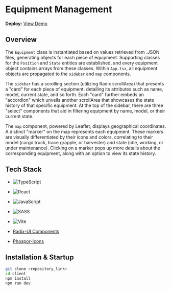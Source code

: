 # Equipment Management

**Deploy:** 
[View Demo](https://aiko-frontend.onrender.com/)

## Overview
The `Equipment` class is instantiated based on values retrieved from .JSON files, generating objects for each piece of equipment. Supporting classes for the `Position` and `State` entities are established, and every equipment object contains arrays from these classes. Within `App.tsx`, all equipment objects are propagated to the `sidebar` and `map` components.

The `sidebar` has a scrolling section (utilizing Radix scrollArea) that presents a "card" for each piece of equipment, detailing its attributes such as name, model, current state, and so forth. Each "card" further embeds an "accordion" which unveils another scrollArea that showcases the state history of that specific equipment. At the top of the sidebar, there are three "select" components that aid in filtering equipment by name, model, or their current state.

The `map` component, powered by Leaflet, displays geographical coordinates. A distinct "marker" on the map represents each equipment. These markers are visually differentiated by their icons and colors, correlating to their model (cargo truck, trace grapple, or harvester) and state (idle, working, or under maintenance). Clicking on a marker pops up more details about the corresponding equipment, along with an option to view its state history.

## Tech Stack

- ![TypeScript](https://img.shields.io/badge/typescript-%23007ACC.svg?style=for-the-badge&logo=typescript&logoColor=white)
- ![React](https://img.shields.io/badge/react-%2320232a.svg?style=for-the-badge&logo=react&logoColor=%2361DAFB)
- ![JavaScript](https://img.shields.io/badge/javascript-%23323330.svg?style=for-the-badge&logo=javascript&logoColor=%23F7DF1E)
- ![SASS](https://img.shields.io/badge/SASS-hotpink.svg?style=for-the-badge&logo=SASS&logoColor=white)
- ![Vite](https://img.shields.io/badge/vite-%23646CFF.svg?style=for-the-badge&logo=vite&logoColor=white)

- [Radix-UI Components](https://www.radix-ui.com/)
- [Phospor-Icons](https://phosphoricons.com/)

## Installation & Startup
```bash
git clone <repository_link>
cd client
npm install
npm run dev
